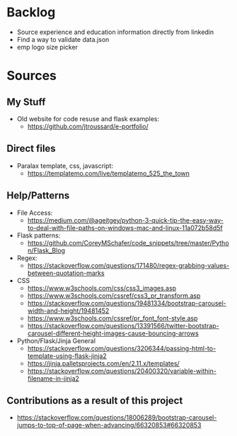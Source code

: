 # Backlog
* Source experience and education information directly from linkedin
* Find a way to validate data.json
* emp logo size picker

# Sources

## My Stuff
* Old website for code resuse and flask examples: 
  * https://github.com/jtroussard/e-portfolio/

## Direct files
* Paralax template, css, javascript: 
  * https://templatemo.com/live/templatemo_525_the_town


## Help/Patterns
* File Access: 
  * https://medium.com/@ageitgey/python-3-quick-tip-the-easy-way-to-deal-with-file-paths-on-windows-mac-and-linux-11a072b58d5f
* Flask patterns:
  * https://github.com/CoreyMSchafer/code_snippets/tree/master/Python/Flask_Blog
* Regex:
  * https://stackoverflow.com/questions/171480/regex-grabbing-values-between-quotation-marks
* CSS
  * https://www.w3schools.com/css/css3_images.asp
  * https://www.w3schools.com/cssref/css3_pr_transform.asp
  * https://stackoverflow.com/questions/19481334/bootstrap-carousel-width-and-height/19481452
  * https://www.w3schools.com/cssref/pr_font_font-style.asp
  * https://stackoverflow.com/questions/13391566/twitter-bootstrap-carousel-different-height-images-cause-bouncing-arrows
* Python/Flask/Jinja General
  * https://stackoverflow.com/questions/3206344/passing-html-to-template-using-flask-jinja2
  * https://jinja.palletsprojects.com/en/2.11.x/templates/
  * https://stackoverflow.com/questions/20400320/variable-within-filename-in-jinja2

## Contributions as a result of this project
* https://stackoverflow.com/questions/18006289/bootstrap-carousel-jumps-to-top-of-page-when-advancing/66320853#66320853



